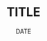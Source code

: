 --- 
layout: post
title: TITLE
date: DATE
authors: 
- AUTHORS
categories: 
- CATEGORIES
tags:
- TAGS
permalink: /PERMALINK
---
